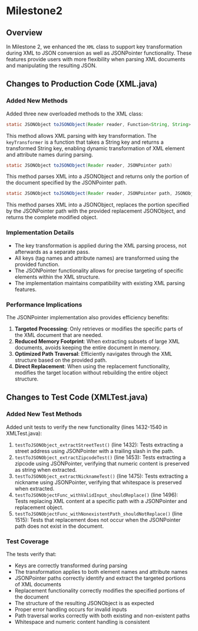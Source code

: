 # Milestone2

## Overview
In Milestone 2, we enhanced the `XML` class to support key transformation during XML to JSON conversion as well as JSONPointer functionality. These features provide users with more flexibility when parsing XML documents and manipulating the resulting JSON.

## Changes to Production Code (XML.java)

### Added New Methods
Added three new overloaded methods to the XML class:

```java
static JSONObject toJSONObject(Reader reader, Function<String, String> keyTransformer)
```
This method allows XML parsing with key transformation. The `keyTransformer` is a function that takes a String key and returns a transformed String key, enabling dynamic transformation of XML element and attribute names during parsing.

```java
static JSONObject toJSONObject(Reader reader, JSONPointer path)
```
This method parses XML into a JSONObject and returns only the portion of the document specified by the JSONPointer path.

```java
static JSONObject toJSONObject(Reader reader, JSONPointer path, JSONObject replacement)
```
This method parses XML into a JSONObject, replaces the portion specified by the JSONPointer path with the provided replacement JSONObject, and returns the complete modified object.

### Implementation Details
- The key transformation is applied during the XML parsing process, not afterwards as a separate pass.
- All keys (tag names and attribute names) are transformed using the provided function.
- The JSONPointer functionality allows for precise targeting of specific elements within the XML structure.
- The implementation maintains compatibility with existing XML parsing features.

### Performance Implications

The JSONPointer implementation also provides efficiency benefits:
1. **Targeted Processing**: Only retrieves or modifies the specific parts of the XML document that are needed.
2. **Reduced Memory Footprint**: When extracting subsets of large XML documents, avoids keeping the entire document in memory.
3. **Optimized Path Traversal**: Efficiently navigates through the XML structure based on the provided path.
4. **Direct Replacement**: When using the replacement functionality, modifies the target location without rebuilding the entire object structure.

## Changes to Test Code (XMLTest.java)

### Added New Test Methods
Added unit tests to verify the new functionality (lines 1432-1540 in XMLTest.java):

1. `testToJSONObject_extractStreetTest()` (line 1432): Tests extracting a street address using JSONPointer with a trailing slash in the path.
2. `testToJSONObject_extractZipcodeTest()` (line 1453): Tests extracting a zipcode using JSONPointer, verifying that numeric content is preserved as string when extracted.
3. `testToJSONObject_extractNicknameTest()` (line 1475): Tests extracting a nickname using JSONPointer, verifying that whitespace is preserved when extracted.
4. `testToJSONObjectFunc_withValidInput_shouldReplace()` (line 1496): Tests replacing XML content at a specific path with a JSONPointer and replacement object.
5. `testToJSONObjectFunc_withNonexistentPath_shouldNotReplace()` (line 1515): Tests that replacement does not occur when the JSONPointer path does not exist in the document.

### Test Coverage
The tests verify that:
- Keys are correctly transformed during parsing
- The transformation applies to both element names and attribute names
- JSONPointer paths correctly identify and extract the targeted portions of XML documents
- Replacement functionality correctly modifies the specified portions of the document
- The structure of the resulting JSONObject is as expected
- Proper error handling occurs for invalid inputs
- Path traversal works correctly with both existing and non-existent paths
- Whitespace and numeric content handling is consistent

